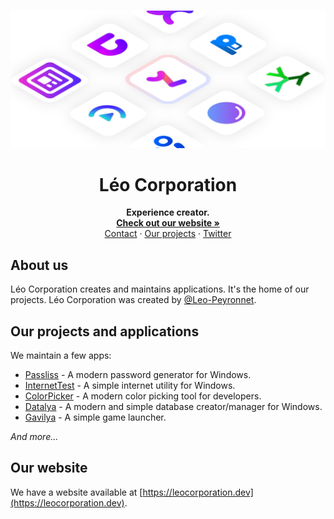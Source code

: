 <br />
<p align="center">
  <a href="https://leocorporation.dev">
    <picture>
      <source media="(prefers-color-scheme: dark)" srcset="BannerD.svg">
      <source media="(prefers-color-scheme: light)" srcset="Banner.svg">
      <img alt="A isometric image representing all apps made by Léo Corporation." src="Banner.svg">
    </picture>
  </a>

  <h1 align="center">Léo Corporation</h3>

  <p align="center">
    <strong>Experience creator.</strong>
    <br />
    <a href="https://leocorporation.dev"><strong>Check out our website »</strong></a>
    <br />
    <a href="https://leocorporation.dev/contact">Contact</a>
    ·
    <a href="https://github.com/orgs/Leo-Corporation/repositories">Our projects</a>
    ·
    <a href="https://twitter.com/LeoCorpNews">Twitter</a>

  </p>
</p>

## About us
Léo Corporation creates and maintains applications. It's the home of our projects. Léo Corporation was created by [@Leo-Peyronnet](https://github.com/Leo-Peyronnet).

## Our projects and applications
We maintain a few apps:
- [Passliss](https://github.com/Leo-Corporation/Passliss) - A modern password generator for Windows.
- [InternetTest](https://github.com/Leo-Corporation/InternetTest) - A simple internet utility for Windows.
- [ColorPicker](https://github.com/Leo-Corporation/ColorPicker) - A modern color picking tool for developers.
- [Datalya](https://github.com/Leo-Corporation/Datalya) - A modern and simple database creator/manager for Windows.
- [Gavilya](https://github.com/Leo-Corporation/Gavilya) - A simple game launcher.

*And more...*

## Our website
We have a website available at [https://leocorporation.dev](https://leocorporation.dev).